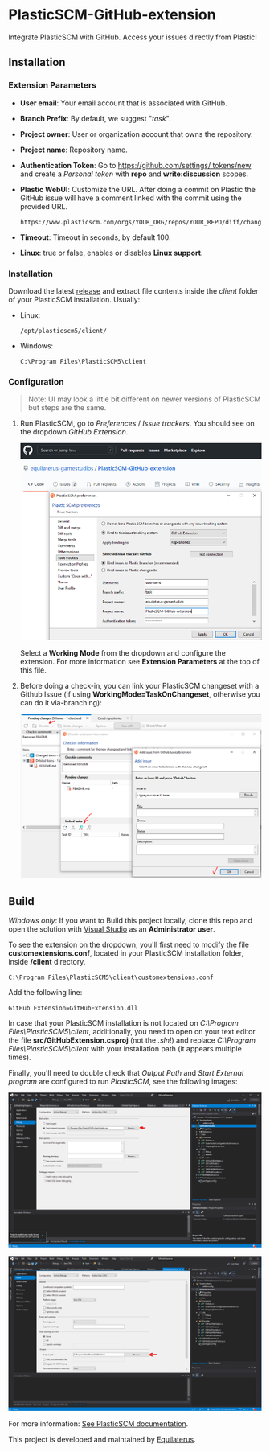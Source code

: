 # PlasticSCM-GitHub-extension

Integrate PlasticSCM with GitHub. Access your issues directly from Plastic!

## Installation

### Extension Parameters

* **User email**: Your email account that is associated with GitHub.
* **Branch Prefix**: By default, we suggest "*task*".
* **Project owner**: User or organization account that owns the repository.
* **Project name**: Repository name.
* **Authentication Token**: Go to [https://github.com/settings/  tokens/new](https://github.com/settings/tokens/new) and create a *Personal token* with **repo** and **write:discussion** scopes.
* **Plastic WebUI**: Customize the URL. After doing a commit on Plastic the GitHub issue will have a comment linked with the commit using the provided URL.

	```
	https://www.plasticscm.com/orgs/YOUR_ORG/repos/YOUR_REPO/diff/changeset/
	```
	
* **Timeout**: Timeout in seconds, by default 100.
* **Linux**: true or false, enables or disables **Linux support**.

### Installation

Download the latest [release](https://github.com/equilaterus-gamestudios/PlasticSCM-GitHub-extension/releases) and extract file contents inside the *client* folder of your PlasticSCM installation. Usually:

* Linux:

  ```
  /opt/plasticscm5/client/
  ```

* Windows:

  ```
  C:\Program Files\PlasticSCM5\client
  ```

### Configuration

> Note: UI may look a little bit different on newer versions of PlasticSCM but steps are the same.

1. Run PlasticSCM, go to *Preferences* / *Issue trackers*. You should see on the dropdown *GitHub Extension*.

    ![PlasticSCM GitHub issues integration](_docs/basic-configuration.png)

    Select a **Working Mode** from the dropdown and configure the extension. For more information see **Extension Parameters** at the top of this file.

2. Before doing a check-in, you can link your PlasticSCM changeset with a Github Issue (if using **WorkingMode=TaskOnChangeset**, otherwise you can do it via-branching):

   ![PlasticSCM GitHub issues link](_docs/changeset-link-task.png)


## Build

*Windows only*: If you want to Build this project locally, clone this repo and open the solution with [Visual Studio](https://visualstudio.microsoft.com/es/) as an **Administrator user**.

To see the extension on the dropdown, you'll first need to modify the file **customextensions.conf**, located in your PlasticSCM installation folder, inside **/client** directory.

```
C:\Program Files\PlasticSCM5\client\customextensions.conf
```

Add the following line:

```
GitHub Extension=GitHubExtension.dll
```

In case that your PlasticSCM installation is not located on *C:\Program Files\PlasticSCM5\client*, additionally, you need to open on your text editor the file **src/GitHubExtension.csproj** (not the *.sln*!) and replace *C:\Program Files\PlasticSCM5\client* with your installation path (it appears multiple times).

Finally, you'll need to double check that *Output Path* and  *Start External program* are configured to run *PlasticSCM*, see the following images:

![Visual Studio configuration](_docs/debug-1.png)

![Visual Studio configuration](_docs/debug-2.png)

For more information: [See PlasticSCM documentation](https://www.plasticscm.com/documentation/extensions/plastic-scm-version-control-task-and-issue-tracking-guide#WritingPlasticSCMcustomextensions).

This project is developed and maintained by [Equilaterus](https://www.equilaterussoftworks.com/).
